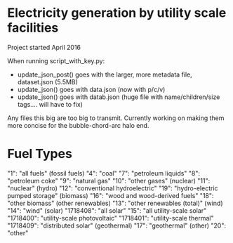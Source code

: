 Electricity generation by utility scale facilities
=====

Project started April 2016

When running script_with_key.py:
* update_json_post() goes with the larger, more metadata file, dataset.json (5.5MB)
* update_json() goes with data.json (now with p/c/v)
* update_json() goes with datab.json (huge file with name/children/size tags.... will have to fix)

Any files this big are too big to transmit. Currently working on making them more concise for the bubble-chord-arc halo end.

Fuel Types
====

"1": "all fuels" 
    (fossil fuels)
        "4": "coal"
        "7": "petroleum liquids"
        "8": "petroleum coke"
        "9": "natural gas"
        "10": "other gases"
    (nuclear)
        "11": "nuclear"
    (hydro)
        "12": "conventional hydroelectric"
        "19": "hydro-electric pumped storage"
    (biomass)
        "16": "wood and wood-derived fuels"
        "18": "other biomass"
    (other renewables)
        "13": "other renewables (total)"
            (wind)
                "14": "wind"
            (solar)
                "1718408": "all solar"
                    "15": "all utility-scale solar"
                        "1718400": "utility-scale photovoltaic"
                        "1718401": "utility-scale thermal"
                    "1718409": "distributed solar"
            (geothermal)
                "17": "geothermal"
    (other)
        "20": "other"